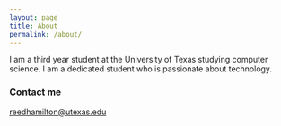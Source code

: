 ```yaml
---
layout: page
title: About
permalink: /about/
---
```


I am a third year student at the University of Texas studying computer science. I am a dedicated student who is passionate about technology.

### Contact me
reedhamilton@utexas.edu
